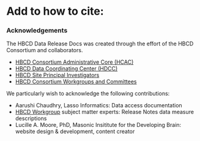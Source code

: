 # Add to how to cite:

### Acknowledgements

The HBCD Data Release Docs was created through the effort of the HBCD Consortium and collaborators.

- [HBCD Consortium Administrative Core (HCAC)](https://hbcdstudy.org/hbcd-consortium-administrative-core/)
- [HBCD Data Coordinating Center (HDCC)](https://hbcdstudy.org/hbcd-data-coordinating-center/)
- [HBCD Site Principal Investigators](https://hbcdstudy.org/hbcd-site-principal-investigators/)
- [HBCD Consortium Workgroups and Committees](https://hbcdstudy.org/workgroups-and-committees/)

We particularly wish to acknowledge the following contributions:

- Aarushi Chaudhry, Lasso Informatics: Data access documentation
- [HBCD Workgroup](https://hbcdstudy.org/workgroups-and-committees/) subject matter experts: Release Notes data measure descriptions 
- Lucille A. Moore, PhD, Masonic Insititute for the Developing Brain: website design & development, content creator 
